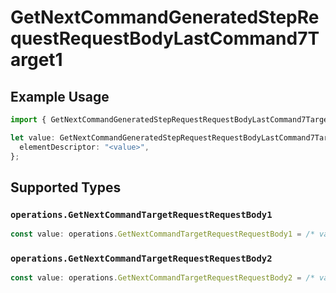# GetNextCommandGeneratedStepRequestRequestBodyLastCommand7Target1

## Example Usage

```typescript
import { GetNextCommandGeneratedStepRequestRequestBodyLastCommand7Target1 } from "momentic/models/operations";

let value: GetNextCommandGeneratedStepRequestRequestBodyLastCommand7Target1 = {
  elementDescriptor: "<value>",
};
```

## Supported Types

### `operations.GetNextCommandTargetRequestRequestBody1`

```typescript
const value: operations.GetNextCommandTargetRequestRequestBody1 = /* values here */
```

### `operations.GetNextCommandTargetRequestRequestBody2`

```typescript
const value: operations.GetNextCommandTargetRequestRequestBody2 = /* values here */
```

